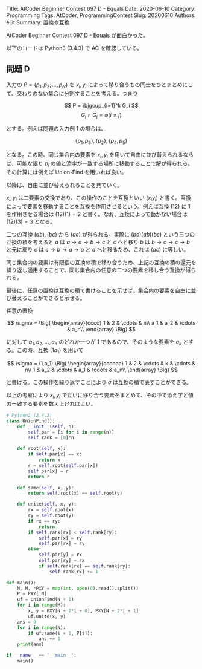 Title: AtCoder Beginner Contest 097 D - Equals
Date: 2020-06-10
Category: Programming
Tags: AtCoder, ProgrammingContest
Slug: 20200610
Authors: eijit
Summary: 置換や互換

[AtCoder Beginner Contest 097 D - Equals](https://atcoder.jp/contests/abc097/tasks/arc097_b) が面白かった。

以下のコードは Python3 (3.4.3) で AC を確認している。

## 問題 D

入力の $P = \{ p_1, p_2, \ldots, p_N \}$ を $x_i, y_i$ によって移り合うもの同士をひとまとめにして、交わりのない集合に分割することを考える。つまり

$$ P = \bigcup_{i=1}^k G_i $$
$$ G_i \cap G_j = \emptyset \left( i \neq j \right) $$

とする。例えば問題の入力例 $1$ の場合は、

$$ \{ p_1, p_3 \}, \{ p_2 \}, \{ p_4, p_5 \} $$

となる。この時、同じ集合内の要素を $x_i, y_i$ を用いて自由に並び替えられるならば、可能な限り $p_i$ の値と添字が一致する場所に移動することで解が得られる。その計算には例えば Union-Find を用いれば良い。

以降は、自由に並び替えられることを見ていく。

$x_i, y_i$ は二要素の交換であり、この操作のことを互換といい $( x_i y_i )$ と書く。互換によって要素を移動することを互換を作用させるという。例えば互換 $( 1 2 )$ に $1$ を作用させる場合は $( 1 2 ) ( 1 ) = 2$ と書く。なお、互換によって動かない場合は $( 1 2 ) ( 3 ) = 3$ となる。

二つの互換 $(a b), (b c)$ から $(a c)$ が得られる。実際に $(b c) (a b) (b c)$ という三つの互換の積を考えると $a$ は $a \rightarrow a \rightarrow b \rightarrow c$ と $c$ へと移り $b$ は $b \rightarrow c \rightarrow c \rightarrow b$ と元に戻り $c$ は $c \rightarrow b \rightarrow a \rightarrow a$ と $a$ へと移るため、これは $(a c)$ に等しい。

同じ集合内の要素は有限個の互換の積で移り合うため、上記の互換の積の還元を繰り返し適用することで、同じ集合内の任意の二つの要素を移し合う互換が得られる。

最後に、任意の置換は互換の積で書けることを示せば、集合内の要素を自由に並び替えることができると示せる。

任意の置換

$$
\sigma = \Big( \begin{array}{cccc}
1   & 2   & \cdots & n\\
a_1 & a_2 & \cdots & a_n\\
\end{array}
\Big)
$$

に対して $a_1, a_2, \ldots, a_n$ のどれか一つが $1$ であるので、そのような要素を $a_k$ とする。この時、互換 $(1 a_1)$ を用いて

$$
\sigma = (1 a_1) \Big( \begin{array}{cccccc}
1 & 2   & \cdots & k   & \cdots & n\\
1 & a_2 & \cdots & a_1 & \cdots & a_n\\
\end{array}
\Big)
$$

と書ける。この操作を繰り返すことにより $\sigma$ は互換の積で表すことができる。

以上の考察により $x_i, y_i$ で互いに移り合う要素をまとめて、その中で添え字と値の一致する要素を数え上げればよい。

```python
# Python3 (3.4.3)
class UnionFind():
    def __init__(self, n):
        self.par = [i for i in range(n)]
        self.rank = [0]*n

    def root(self, x):
        if self.par[x] == x:
            return x
        r = self.root(self.par[x])
        self.par[x] = r
        return r

    def same(self, x, y):
        return self.root(x) == self.root(y)

    def unite(self, x, y):
        rx = self.root(x)
        ry = self.root(y)
        if rx == ry:
            return
        if self.rank[rx] < self.rank[ry]:
            self.par[x] = ry
            self.par[rx] = ry
        else:
            self.par[y] = rx
            self.par[ry] = rx
            if self.rank[rx] == self.rank[ry]:
                self.rank[rx] += 1

def main():
    N, M, *PXY = map(int, open(0).read().split())
    P = PXY[:N]
    uf = UnionFind(N + 1)
    for i in range(M):
        x, y = PXY[N + 2*i + 0], PXY[N + 2*i + 1]
        uf.unite(x, y)
    ans = 0
    for i in range(N):
        if uf.same(i + 1, P[i]):
            ans += 1
    print(ans)

if __name__ == '__main__':
    main()
```
